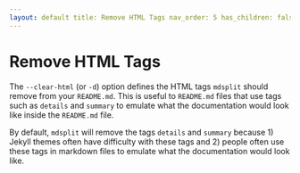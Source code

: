 ```yaml
---
layout: default title: Remove HTML Tags nav_order: 5 has_children: false parent: Options has_toc: false
---
```

# Remove HTML Tags

The `--clear-html` (or `-d`) option defines the HTML tags `mdsplit` should remove from your `README.md`. This is useful
to `README.md` files that use tags such as `details` and `summary` to emulate what the documentation would look like
inside the `README.md` file.

By default, `mdsplit` will remove the tags `details` and `summary` because 1) Jekyll themes often have difficulty with
these tags and 2) people often use these tags in markdown files to emulate what the documentation would look like.



<!-- Generated with mdsplit: https://github.com/alandefreitas/mdsplit -->
